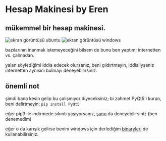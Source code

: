 Hesap Makinesi by Eren
======================

mükemmel bir hesap makinesi.
----------------------------

![ekran görüntüsü ubuntu](https://user-images.githubusercontent.com/75967441/149655076-a4c6302b-ba6c-4365-a6a1-764fda2d2a35.png "Hesap Makinesi by Eren (Ubuntu/GNOME3)") ![ekran görüntüsü windows](https://user-images.githubusercontent.com/75967441/149655847-7183f87a-fbed-4bc4-8833-9054cf3c838a.png "Hesap Makinesi by Eren (Windows)")

bazılarının inanmak istemeyeceğini bilsem de bunu ben yaptım;
internetten vs. çalmadan.

yalan söylediğimi iddia edecek olursanız, beni çıldırtmayın,
iddialıysanız internetten aynısını bulmayı deneyebilirsiniz.

önemli not
----------
şimdi bana kesin gelip bu çalışmıyor diyeceksiniz;
bi zahmet PyQt5'i kurun, beni delirtmeyin: ```pip install PyQt5```

eğer pip3 ile indirmede sıkıntı yaşıyorsanız, [şunu](https://sourceforge.net/projects/pyqt/files/PyQt5/ "PyQt5'in sourceforge reposu") da deneyebilirsiniz (ben denemedim)

eğer o da karışık gelirse benim windows için derlediğim [binaryleri](https://github.com/insanolanbiri/hesap-makinesi-PyQt5/releases/latest "binaryler") de kullanabilirsiniz.